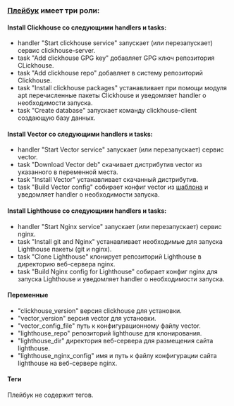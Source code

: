 ### [Плейбук](site.yml) имеет три роли:
#### Install Clickhouse со следующими handlers и tasks:  
- handler "Start clickhouse service" запускает (или перезапускает) сервис clickhouse-server.  
- task "Add clickhouse GPG key" добавляет GPG ключ репозитория CLickhouse.  
- task "Add clickhouse repo" добавляет в систему репозиторий Clickhouse.  
- task "Install clickhouse packages" устанавливает при помощи модуля apt перечисленные пакеты Clickhouse и уведомляет handler о необходимости запуска.  
- task "Create database" запускает команду clickhouse-client создающую базу данных.  

#### Install Vector со следующими handlers и tasks:  
- handler "Start Vector service" запускает (или перезапускает) сервис vector.  
- task "Download Vector deb" скачивает дистрибутив vector из указанного в переменной места.  
- task "Install Vector" устанавливает скачанный дистрибутив.  
- task "Build Vector config" собирает конфиг vector из [шаблона](vector.yml.tpl) и уведомляет handler о необходимости запуска.  

#### Install Lighthouse со следующими handlers и tasks:  
- handler "Start Nginx service" запускает (или перезапускает) сервис nginx.  
- task "Install git and Nginx" устанавливает необходимые для запуска Lighthouse пакеты (git и nginx).  
- task "Clone Lighthouse" клонирует репозиторий Lighthouse в директорию веб-сервера nginx.  
- task "Build Nginx config for Lighthouse" собирает конфиг nginx для запуска Lighthouse и уведомляет handler о необходимости запуска.  

#### Переменные  
- "clickhouse_version" версия clickhouse для установки.  
- "vector_version" версия vector для установки.  
- "vector_config_file" путь к конфигурационному файлу vector.  
- "lighthouse_repo" репозиторий lighthouse для клонирования.  
- "lighthouse_dir" директория веб-сервера для размещения сайта lighthouse.  
- "lighthouse_nginx_config" имя и путь к файлу конфигурации сайта lighthouse на веб-сервере nginx.  

#### Теги  
Плейбук не содержит тегов.
